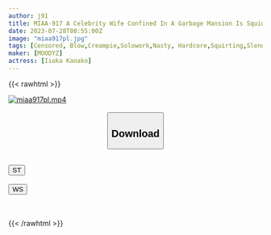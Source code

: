 ```yaml
---
author: j91
title: MIAA-917 A Celebrity Wife Confined In A Garbage Mansion Is Squid With Aphrodisiacs And Has A Slim Waist And Beautiful Butt.Kime Sex Sweaty Squirting Acme Kana Morisawa
date: 2023-07-28T00:55:00Z
image: "miaa917pl.jpg"
tags: [Censored, Blow,Creampie,Solowork,Nasty, Hardcore,Squirting,Slender,Digital Mosaic	]
maker: [MOODYZ]
actress: [Iioka Kanako]
---
```



{{< rawhtml >}}

<div class="video" data-videoid="bg99BAxxVRCPZ8z">
    <a href="javascript:;">
        <img src="https://my.j91.asia/posts/miaa917pl/miaa917pl.jpg" width="WIDTH" height="HEIGHT" alt="miaa917pl.mp4" loading="lazy">
    </a>
</div>

<script type="text/javascript" src="https://j91.asia/asset/on-demand-st.js"></script>

<br>
  <link rel="stylesheet" href="https://j91.asia/asset/bs5.css">
  
  <center>
  <button class="btn btn-primary" type="button" data-bs-toggle="collapse" data-bs-target=".multi-collapse" aria-expanded="false" aria-controls="multiCollapseExample1 multiCollapseExample2"><h2>Download</h2></button></center>
</p>
<div class="row">
  <div class="col">
    <div class="collapse multi-collapse" id="multiCollapseExample1">
      <div class="card card-body">
	      	      <br>
<div class="buttons">  
<a href="https://streamtape.to/v/bg99BAxxVRCPZ8z"><button class="btn-hover color-3"><i class="fa fa-download"></i> ST</button></a></div>
    </div>
  </div>
</div>
  <div class="col">
    <div class="collapse multi-collapse" id="multiCollapseExample2">
      <div class="card card-body">
	      <br>
<div class="buttons">
    <a href="https://wolfstream.tv/1otxgkb2okoa.html"><button class="btn-hover color-9"><i class="fa fa-download"></i> WS</button></a></div>
<br><br>
      </div>
    </div>
  </div>
</div>

{{< /rawhtml >}}